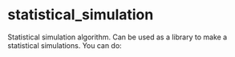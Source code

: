 # statistical_simulation
Statistical simulation algorithm. Can be used as a library to make a statistical simulations. You can do:
